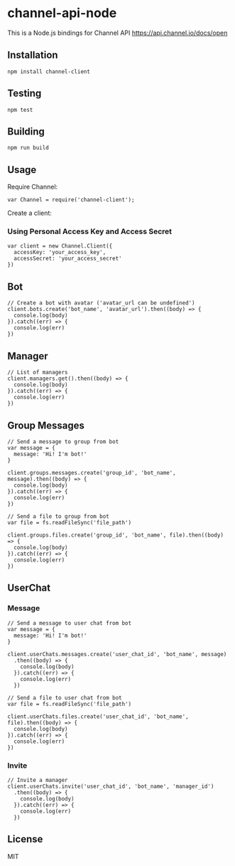 # channel-api-node

This is a Node.js bindings for Channel API https://api.channel.io/docs/open

## Installation

```
npm install channel-client
```

## Testing

```
npm test
```

## Building

```
npm run build
```

## Usage

Require Channel:

```
var Channel = require('channel-client');
```

Create a client:

### Using Personal Access Key and Access Secret

```
var client = new Channel.Client({
  accessKey: 'your_access_key',
  accessSecret: 'your_access_secret'
})
```

## Bot
```
// Create a bot with avatar ('avatar_url can be undefined')
client.bots.create('bot_name', 'avatar_url').then((body) => {
  console.log(body)
}).catch((err) => {
  console.log(err)
})
```

## Manager
```
// List of managers
client.managers.get().then((body) => {
  console.log(body)
}).catch((err) => {
  console.log(err)
})
```

## Group Messages

```
// Send a message to group from bot
var message = {
  message: 'Hi! I'm bot!'
}

client.groups.messages.create('group_id', 'bot_name', message).then((body) => {
  console.log(body)
}).catch((err) => {
  console.log(err)
})

// Send a file to group from bot
var file = fs.readFileSync('file_path')

client.groups.files.create('group_id', 'bot_name', file).then((body) => {
  console.log(body)
}).catch((err) => {
  console.log(err)
})
```

## UserChat
### Message
```
// Send a message to user chat from bot
var message = {
  message: 'Hi! I'm bot!'
}

client.userChats.messages.create('user_chat_id', 'bot_name', message)
  .then((body) => {
    console.log(body)
  }).catch((err) => {
    console.log(err)
  })

// Send a file to user chat from bot
var file = fs.readFileSync('file_path')

client.userChats.files.create('user_chat_id', 'bot_name', file).then((body) => {
  console.log(body)
}).catch((err) => {
  console.log(err)
})
```
### Invite
```
// Invite a manager
client.userChats.invite('user_chat_id', 'bot_name', 'manager_id')
  .then((body) => {
    console.log(body)
  }).catch((err) => {
    console.log(err)
  })
```

## License

MIT
